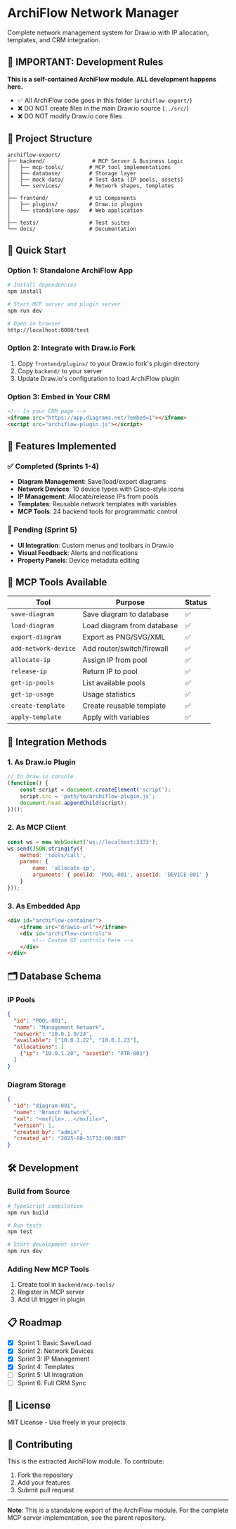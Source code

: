 # ArchiFlow Network Manager

Complete network management system for Draw.io with IP allocation, templates, and CRM integration.

## 🚨 IMPORTANT: Development Rules

**This is a self-contained ArchiFlow module. ALL development happens here.**

- ✅ All ArchiFlow code goes in this folder (`archiflow-export/`)
- ❌ DO NOT create files in the main Draw.io source (`../src/`)
- ❌ DO NOT modify Draw.io core files

## 📁 Project Structure

```
archiflow-export/
├── backend/               # MCP Server & Business Logic
│   ├── mcp-tools/        # MCP tool implementations
│   ├── database/         # Storage layer
│   ├── mock-data/        # Test data (IP pools, assets)
│   └── services/         # Network shapes, templates
│
├── frontend/             # UI Components
│   ├── plugins/          # Draw.io plugins
│   └── standalone-app/   # Web application
│
├── tests/                # Test suites
└── docs/                 # Documentation
```

## 🚀 Quick Start

### Option 1: Standalone ArchiFlow App
```bash
# Install dependencies
npm install

# Start MCP server and plugin server
npm run dev

# Open in browser
http://localhost:8080/test
```

### Option 2: Integrate with Draw.io Fork

1. Copy `frontend/plugins/` to your Draw.io fork's plugin directory
2. Copy `backend/` to your server
3. Update Draw.io's configuration to load ArchiFlow plugin

### Option 3: Embed in Your CRM

```html
<!-- In your CRM page -->
<iframe src="https://app.diagrams.net/?embed=1"></iframe>
<script src="archiflow-plugin.js"></script>
```

## 🔧 Features Implemented

### ✅ Completed (Sprints 1-4)
- **Diagram Management**: Save/load/export diagrams
- **Network Devices**: 10 device types with Cisco-style icons
- **IP Management**: Allocate/release IPs from pools
- **Templates**: Reusable network templates with variables
- **MCP Tools**: 24 backend tools for programmatic control

### 🚧 Pending (Sprint 5)
- **UI Integration**: Custom menus and toolbars in Draw.io
- **Visual Feedback**: Alerts and notifications
- **Property Panels**: Device metadata editing

## 📡 MCP Tools Available

| Tool | Purpose | Status |
|------|---------|--------|
| `save-diagram` | Save diagram to database | ✅ |
| `load-diagram` | Load diagram from database | ✅ |
| `export-diagram` | Export as PNG/SVG/XML | ✅ |
| `add-network-device` | Add router/switch/firewall | ✅ |
| `allocate-ip` | Assign IP from pool | ✅ |
| `release-ip` | Return IP to pool | ✅ |
| `get-ip-pools` | List available pools | ✅ |
| `get-ip-usage` | Usage statistics | ✅ |
| `create-template` | Create reusable template | ✅ |
| `apply-template` | Apply with variables | ✅ |

## 🔌 Integration Methods

### 1. As Draw.io Plugin
```javascript
// In Draw.io console
(function() {
    const script = document.createElement('script');
    script.src = 'path/to/archiflow-plugin.js';
    document.head.appendChild(script);
})();
```

### 2. As MCP Client
```javascript
const ws = new WebSocket('ws://localhost:3333');
ws.send(JSON.stringify({
    method: 'tools/call',
    params: {
        name: 'allocate-ip',
        arguments: { poolId: 'POOL-001', assetId: 'DEVICE-001' }
    }
}));
```

### 3. As Embedded App
```html
<div id="archiflow-container">
    <iframe src="drawio-url"></iframe>
    <div id="archiflow-controls">
        <!-- Custom UI controls here -->
    </div>
</div>
```

## 🗂️ Database Schema

### IP Pools
```json
{
  "id": "POOL-001",
  "name": "Management Network",
  "network": "10.0.1.0/24",
  "available": ["10.0.1.22", "10.0.1.23"],
  "allocations": [
    {"ip": "10.0.1.20", "assetId": "RTR-001"}
  ]
}
```

### Diagram Storage
```json
{
  "id": "diagram-001",
  "name": "Branch Network",
  "xml": "<mxfile>...</mxfile>",
  "version": 1,
  "created_by": "admin",
  "created_at": "2025-08-31T12:00:00Z"
}
```

## 🛠️ Development

### Build from Source
```bash
# TypeScript compilation
npm run build

# Run tests
npm test

# Start development server
npm run dev
```

### Adding New MCP Tools
1. Create tool in `backend/mcp-tools/`
2. Register in MCP server
3. Add UI trigger in plugin

## 📋 Roadmap

- [x] Sprint 1: Basic Save/Load
- [x] Sprint 2: Network Devices
- [x] Sprint 3: IP Management
- [x] Sprint 4: Templates
- [ ] Sprint 5: UI Integration
- [ ] Sprint 6: Full CRM Sync

## 📝 License

MIT License - Use freely in your projects

## 🤝 Contributing

This is the extracted ArchiFlow module. To contribute:
1. Fork the repository
2. Add your features
3. Submit pull request

---

**Note**: This is a standalone export of the ArchiFlow module. For the complete MCP server implementation, see the parent repository.